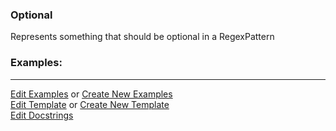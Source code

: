 ### <a id="McUtils.Parsers.RegexPatterns.Optional">Optional</a>
Represents something that should be optional in a RegexPattern

### Examples:


___

[Edit Examples](https://github.com/McCoyGroup/McUtils/edit/edit/ci/examples/ci/docs/McUtils/Parsers/RegexPatterns/Optional.md) or 
[Create New Examples](https://github.com/McCoyGroup/McUtils/new/edit/?filename=ci/examples/ci/docs/McUtils/Parsers/RegexPatterns/Optional.md) <br/>
[Edit Template](https://github.com/McCoyGroup/McUtils/edit/edit/ci/docs/ci/docs/McUtils/Parsers/RegexPatterns/Optional.md) or 
[Create New Template](https://github.com/McCoyGroup/McUtils/new/edit/?filename=ci/docs/templates/ci/docs/McUtils/Parsers/RegexPatterns/Optional.md) <br/>
[Edit Docstrings](https://github.com/McCoyGroup/McUtils/edit/edit/McUtils/Parsers/RegexPatterns/Optional/__init__.py?message=Update%20Docs)